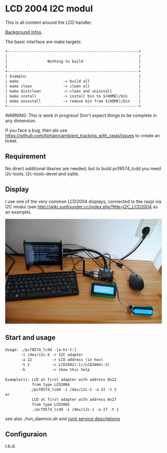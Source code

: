 LCD 2004 I2C modul
==================

This is all content around the LCD handler.

[Background infos](../Documentation/knowledge_base.md).

The basic interface are make targets:

    +-----------------------------------------------------------+
    |                                                           |
    |                  Nothing to build                         |
    |                                                           |
    +-----------------------------------------------------------+
    | Example:                                                  |
    | make                    -> build all                      |
    | make clean              -> clean all                      |
    | make distclean          -> clean and uninstall            |
    | make install            -> install bin to $(HOME)/bin     |
    | make uninstall          -> remove bin from $(HOME)/bin    |
    +-----------------------------------------------------------+

WARNING: This is work in progress! Don't expect things to be complete in any dimension.

If you face a bug, then pls use https://github.com/tjohann/ambient_tracking_with_raspi/issues to create an ticket.


Requirement
-----------

No direct additional libaries are needed, but to build pcf8574_lcdd you need i2c-tools, i2c-tools-devel and sqlite.


Display
-------

I use one of the very common LCD2004 displays, connected to the raspi via I2C modul (see http://wiki.sunfounder.cc/index.php?title=I2C_LCD2004 as an example).

![Alt text](../pics/development_environment_02.jpg?raw=true "LCD2004 and LCD1602 connected")


Start and usage
---------------

```
Usage: ./pcf8574_lcdd -[a:hi:t:]
       -i /dev/i2c-X -> I2C adapter
       -a 22         -> LCD address (in hex)
       -t 2          -> LCD1602(:1)/LCD2004(:2)
       -h            -> show this help

Example(s): LCD at first adapter with address 0x22
            from type LCD2004
           ./pcf8574_lcdd -i /dev/i2c-1 -a 22 -t 2
or
            LCD at first adapter with address 0x27
            from type LCD1602
            ./pcf8574_lcdd -i /dev/i2c-1 -a 27 -t 1
```

see also ./run_daemon.sh and [runit service descriptions](../etc/README.md)


Configuraion
------------

t.b.d.
